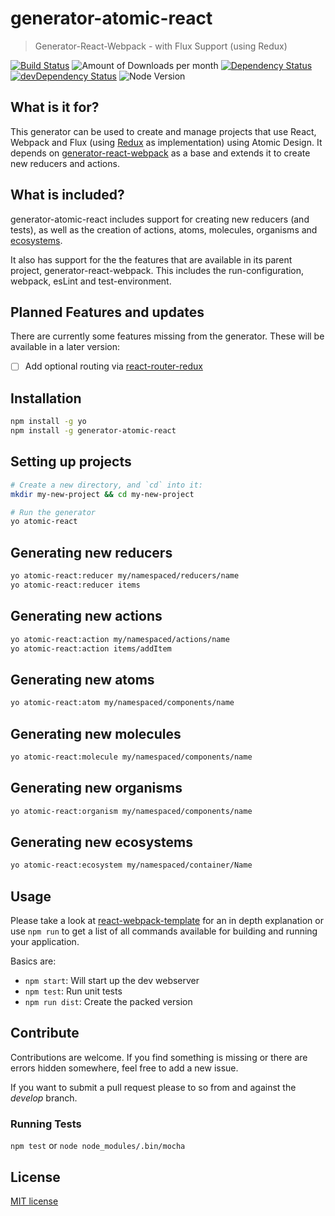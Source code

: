 # generator-atomic-react
> Generator-React-Webpack - with Flux Support (using Redux)

[![Build Status](https://travis-ci.org/ryayak1460/generator-atomic-react.svg?branch=master)](https://travis-ci.org/ryayak1460/generator-atomic-react) ![Amount of Downloads per month](https://img.shields.io/npm/dm/generator-atomic-react.svg "Amount of Downloads") [![Dependency Status](https://david-dm.org/ryayak1460/generator-atomic-react.svg)](https://david-dm.org/ryayak1460/generator-atomic-react) [![devDependency Status](https://david-dm.org/ryayak1460/generator-atomic-react/dev-status.svg)](https://david-dm.org/ryayak1460/generator-atomic-react#info=devDependencies) ![Node Version](https://img.shields.io/node/v/generator-atomic-react.svg "Node Version")

## What is it for?
This generator can be used to create and manage projects that use React, Webpack and Flux (using [Redux](https://github.com/rackt/redux) as
implementation) using Atomic Design. It depends on [generator-react-webpack](https://github.com/newtriks/generator-react-webpack) as a base and extends it to create new reducers and actions.

## What is included?
generator-atomic-react includes support for creating new reducers (and tests), as well as the creation of actions, atoms,
molecules, organisms and
[ecosystems](https://medium.com/@yejodido/atomic-components-managing-dynamic-react-components-using-atomic-design-part-1-5f07451f261f#.n7oeo48cl).

It also has support for the the features that are available in its parent project, generator-react-webpack. This includes the run-configuration, webpack, esLint and test-environment.

## Planned Features and updates
There are currently some features missing from the generator. These will be available in a later version:

- [ ] Add optional routing via [react-router-redux](https://github.com/rackt/react-router-redux)

## Installation
```bash
npm install -g yo
npm install -g generator-atomic-react
```

## Setting up projects
```bash
# Create a new directory, and `cd` into it:
mkdir my-new-project && cd my-new-project

# Run the generator
yo atomic-react
```

## Generating new reducers
```bash
yo atomic-react:reducer my/namespaced/reducers/name
yo atomic-react:reducer items
```

## Generating new actions
```bash
yo atomic-react:action my/namespaced/actions/name
yo atomic-react:action items/addItem
```

## Generating new atoms
```bash
yo atomic-react:atom my/namespaced/components/name
```

## Generating new molecules
```bash
yo atomic-react:molecule my/namespaced/components/name
```

## Generating new organisms
```bash
yo atomic-react:organism my/namespaced/components/name
```

## Generating new ecosystems
```bash
yo atomic-react:ecosystem my/namespaced/container/Name
```

## Usage
Please take a look at [react-webpack-template](https://github.com/weblogixx/react-webpack-template) for an in depth explanation or use `npm run` to get a list of all commands available for building and running your application.

Basics are:
- `npm start`: Will start up the dev webserver
- `npm test`: Run unit tests
- `npm run dist`: Create the packed version

## Contribute
Contributions are welcome. If you find something is missing or there are errors hidden somewhere, feel free to add a new issue.

If you want to submit a pull request please to so from and against the *develop* branch.

### Running Tests
`npm test` or `node node_modules/.bin/mocha`

## License
[MIT license](http://opensource.org/licenses/MIT)
